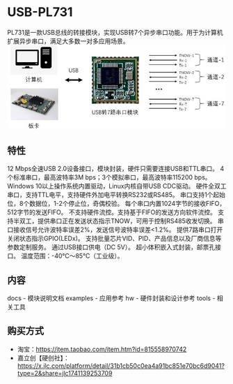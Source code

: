 # USB-PL731
PL731是一款USB总线的转接模块，实现USB转7个异步串口功能。用于为计算机扩展异步串口，满足大多数一对多应用场景。
![image](https://github.com/topofuture/USB-PL731/blob/main/pictures/PL731_solution.jpg)

## 特性
12 Mbps全速USB 2.0设备接口，模块封装，硬件只需要连接USB和TTL串口。
4个标准串口，最高波特率3M bps；3个模拟串口，最高波特率115200 bps。
Windows 10以上操作系统内置驱动，Linux内核自带USB CDC驱动。 
硬件全双工串口，支持TTL电平，支持硬件外加电平转换RS232或RS485。 
串口支持1个起始位，8个数据位，1-2个停止位，奇偶校验。 
每个串口内置1024字节的接收FIFO，512字节的发送FIFO。 
不支持硬件流控。支持基于FIFO的发送方向软件流控。
支持半双工，提供串口正在发送状态指示TNOW，可用于控制RS485收发切换。 
串口接收信号允许波特率误差2%，发送信号波特率误差<1.2%。
提供7路串口打开关闭状态指示GPIO(LEDx)。
支持批量芯片VID、PID、产品信息以及厂商信息等参数定制服务。
通过USB接口供电（DC 5V）。 
超小体积嵌入式封装，邮票孔接口。
温度范围：-40℃～85℃（工业级）。

## 内容
docs - 模块说明文档
examples - 应用参考
hw - 硬件封装和设计参考
tools - 相关工具

## 购买方式
- 淘宝：https://item.taobao.com/item.htm?id=815558970742
- 嘉立创【硬创社】：https://x.jlc.com/platform/detail/31b1cb50c0ea4a91bc851e70bc6d9041?type=2&share=jlc1741139253709


